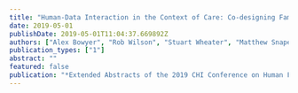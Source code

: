 ```yaml
---
title: "Human-Data Interaction in the Context of Care: Co-designing Family Civic Data Interfaces and Practices"
date: 2019-05-01
publishDate: 2019-05-01T11:04:37.669892Z
authors: ["Alex Bowyer", "Rob Wilson", "Stuart Wheater", "Matthew Snape", "Kyle Montague"]
publication_types: ["1"]
abstract: ""
featured: false
publication: "*Extended Abstracts of the 2019 CHI Conference on Human Factors in Computing Systems*"
---
```


